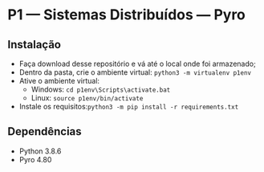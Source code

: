 # P1 — Sistemas Distribuídos — Pyro

## Instalação
* Faça download desse repositório e vá até o local onde foi armazenado;
* Dentro da pasta, crie o ambiente virtual: ```python3 -m virtualenv p1env```
* Ative o ambiente virtual:
  * Windows: ```cd p1env\Scripts\activate.bat```
  * Linux: ```source p1env/bin/activate```
* Instale os requisitos:```python3 -m pip install -r requirements.txt```

## Dependências
* Python 3.8.6
* Pyro 4.80